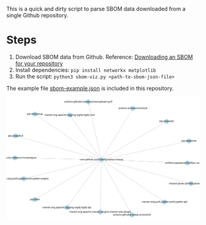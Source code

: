 This is a quick and dirty script to parse SBOM data downloaded from a single Github repository.

# Steps

1. Download SBOM data from Github. Reference: [Downloading an SBOM for your repository](https://docs.github.com/en/code-security/supply-chain-security/understanding-your-software-supply-chain/exporting-a-software-bill-of-materials-for-your-repository)
2. Install dependencies: `pip install networkx matplotlib`
3. Run the script: `python3 sbom-viz.py <path-to-sbom-json-file>`

The example file [sbom-example.json](./sbom-example.json) is included in this repository.

![SBOM Visualization](./img/sbom-viz.png)

